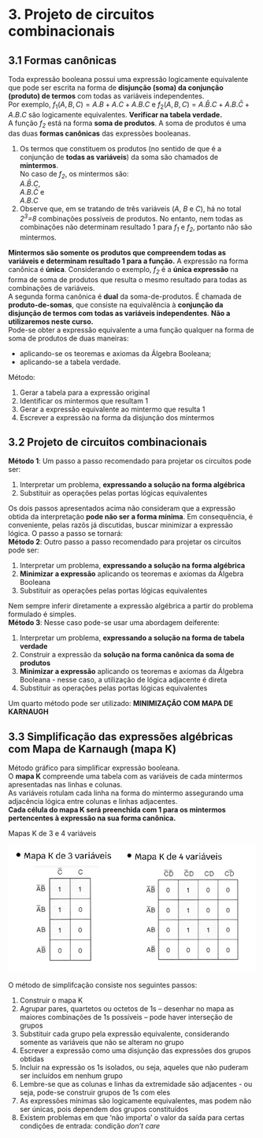 # 3. Projeto de circuitos combinacionais

## 3.1 Formas canônicas
Toda expressão booleana possui uma expressão logicamente equivalente 
que pode ser escrita na forma de **disjunção (soma) da conjunção (produto) de termos** com todas as variáveis independentes.  
Por exemplo, $f_1(A,B,C)=A.B+A.C+A.B.C$ e $f_2(A,B,C)=A.\bar{B}.C+A.B.\bar{C}+A.B.C$ são logicamente equivalentes. 
**Verificar na tabela verdade.**  
A função *f<sub>2</sub>* está na forma **soma de produtos**. A soma de produtos é uma das duas **formas canônicas** das expressões booleanas.  

1. Os termos que constituem os produtos (no sentido de que é a conjunção de **todas as variáveis**) da soma são chamados de **mintermos**.  
No caso de *f<sub>2</sub>*, os mintermos são:  
$A.\bar{B}.C$,   
$A.B.\bar{C}$ e  
$A.B.C$  
2. Observe que, em se tratando de três variáveis (*A*, *B* e *C*), há no total *2<sup>3</sup>=8* combinações possíveis de produtos.
No entanto, nem todas as combinações não determinam resultado 1 para *f<sub>1</sub>* e *f<sub>2</sub>*, portanto não são mintermos.

**Mintermos são somente os produtos que compreendem todas as variáveis e determinam resultado 1 para a função.**
A expressão na forma canônica é **única**. Considerando o exemplo, *f<sub>2</sub>* é a **única expressão** na forma de soma de produtos 
que resulta o mesmo resultado para todas as combinações de variáveis.  
A segunda forma canônica é **dual** da soma-de-produtos. É chamada de **produto-de-somas**,
que consiste na equivalência à **conjunção da disjunção de termos com todas as variáveis independentes**. **Não a utilizaremos neste curso.**  
Pode-se obter a expressão equivalente a uma função qualquer na forma de soma de produtos de duas maneiras:  
- aplicando-se os teoremas e axiomas da Álgebra Booleana;
- aplicando-se a tabela verdade.  

Método:
1. Gerar a tabela para a expressão original
2. Identificar os mintermos que resultam 1
3. Gerar a expressão equivalente ao mintermo que resulta 1
4. Escrever a expressão na forma da disjunção dos mintermos 

## 3.2 Projeto de circuitos combinacionais
**Método 1**: Um passo a passo recomendado para projetar os circuitos pode ser:  
1. Interpretar um problema, **expressando a solução na forma algébrica**
2. Substituir as operações pelas portas lógicas equivalentes

Os dois passos apresentados acima não consideram que a expressão obtida da interpretação **pode não ser a forma mínima**.
Em consequência, é conveniente, pelas razõs já discutidas, buscar minimizar a expressão lógica. O passo a passo se tornará:  
**Método 2**: Outro passo a passo recomendado para projetar os circuitos pode ser:  
1. Interpretar um problema, **expressando a solução na forma algébrica**
2. **Minimizar a expressão** aplicando os teoremas e axiomas da Álgebra Booleana
3. Substituir as operações pelas portas lógicas equivalentes 

Nem sempre inferir diretamente a expressão algébrica a partir do problema formulado é simples.  
**Método 3**: Nesse caso pode-se usar uma abordagem deiferente:  
1. Interpretar um problema, **expressando a solução na forma de tabela verdade**
2. Construir a expressão da **solução na forma canônica da soma de produtos**
3. **Minimizar a expressão** aplicando os teoremas e axiomas da Álgebra Booleana - nesse caso, a utilização de lógica adjacente é direta
4. Substituir as operações pelas portas lógicas equivalentes 

Um quarto método pode ser utilizado: **MINIMIZAÇÃO COM MAPA DE KARNAUGH**

## 3.3 Simplificação das expressões algébricas com Mapa de Karnaugh (mapa K)
Método gráfico para simplificar expressão booleana.  
O **mapa K** compreende uma tabela com as variáveis de cada mintermos apresentadas nas linhas e colunas.  
As variáveis rotulam cada linha na forma do mintermo assegurando uma adjacência lógica entre colunas e linhas adjacentes.  
**Cada célula do mapa K será preenchida com 1 para os mintermos pertencentes à expressão na sua forma canônica.**

Mapas K de 3 e 4 variáveis

![Mapas K - 3 e 4 variáveis](/sisdig_aulas/images_sisdig/mapasK.jpg)

O método de simplifcação consiste nos seguintes passos:  
1. Construir o mapa K
2. Agrupar pares, quartetos ou octetos de 1s – desenhar no mapa as maiores combinações de 1s possíveis – pode haver interseção de grupos
3. Substituir cada grupo pela expressão equivalente, considerando somente as variáveis que não se alteram no grupo 
4. Escrever a expressão como uma disjunção das expressões dos grupos obtidas
5. Incluir na expressão os 1s isolados, ou seja, aqueles que não puderam ser incluídos em nenhum grupo
6. Lembre-se que as colunas e linhas da extremidade são adjacentes - ou seja, pode-se construir grupos de 1s com eles
7. As expressões mínimas são logicamente equivalentes, mas podem não ser únicas, pois dependem dos grupos constituídos
8. Existem problemas em que ‘não importa’ o valor da saída para certas condições de entrada: condição *don’t care*

















